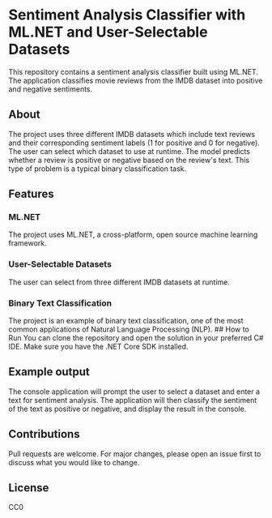 # Sentiment Analysis Classifier with ML.NET and User-Selectable Datasets
This repository contains a sentiment analysis classifier built using ML.NET. The application classifies movie reviews from the IMDB dataset into positive and negative sentiments.

## About
The project uses three different IMDB datasets which include text reviews and their corresponding sentiment labels (1 for positive and 0 for negative). The user can select which dataset to use at runtime. The model predicts whether a review is positive or negative based on the review's text. This type of problem is a typical binary classification task.

## Features
<h3>ML.NET</h3> The project uses ML.NET, a cross-platform, open source machine learning framework.
<h3>User-Selectable Datasets</h3> The user can select from three different IMDB datasets at runtime.
<h3>Binary Text Classification</h3> The project is an example of binary text classification, one of the most common applications of Natural Language Processing (NLP).
## How to Run
You can clone the repository and open the solution in your preferred C# IDE. Make sure you have the .NET Core SDK installed.

## Example output
The console application will prompt the user to select a dataset and enter a text for sentiment analysis. The application will then classify the sentiment of the text as positive or negative, and display the result in the console.

## Contributions
Pull requests are welcome. For major changes, please open an issue first to discuss what you would like to change.

## License
CC0

